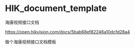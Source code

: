 # HIK_document_template
海康视频接口文档

https://open.hikvision.com/docs/5bab68ef82246a10dcfd28a4

做个海康视频接口文档模板
